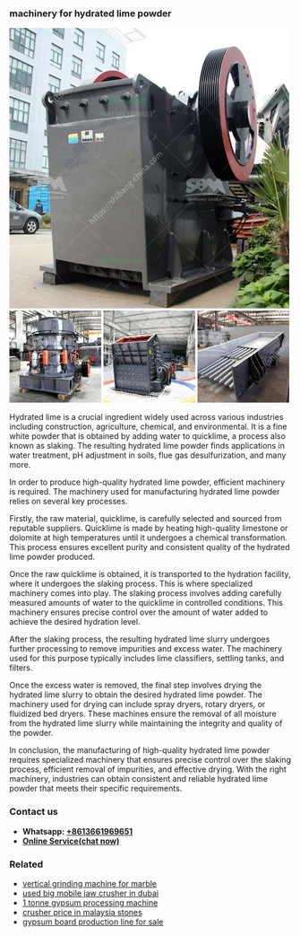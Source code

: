 <h3>machinery for hydrated lime powder</h3><img src='1704856752.jpg' alt=''><p>Hydrated lime is a crucial ingredient widely used across various industries including construction, agriculture, chemical, and environmental. It is a fine white powder that is obtained by adding water to quicklime, a process also known as slaking. The resulting hydrated lime powder finds applications in water treatment, pH adjustment in soils, flue gas desulfurization, and many more.</p><p>In order to produce high-quality hydrated lime powder, efficient machinery is required. The machinery used for manufacturing hydrated lime powder relies on several key processes.</p><p>Firstly, the raw material, quicklime, is carefully selected and sourced from reputable suppliers. Quicklime is made by heating high-quality limestone or dolomite at high temperatures until it undergoes a chemical transformation. This process ensures excellent purity and consistent quality of the hydrated lime powder produced.</p><p>Once the raw quicklime is obtained, it is transported to the hydration facility, where it undergoes the slaking process. This is where specialized machinery comes into play. The slaking process involves adding carefully measured amounts of water to the quicklime in controlled conditions. This machinery ensures precise control over the amount of water added to achieve the desired hydration level.</p><p>After the slaking process, the resulting hydrated lime slurry undergoes further processing to remove impurities and excess water. The machinery used for this purpose typically includes lime classifiers, settling tanks, and filters.</p><p>Once the excess water is removed, the final step involves drying the hydrated lime slurry to obtain the desired hydrated lime powder. The machinery used for drying can include spray dryers, rotary dryers, or fluidized bed dryers. These machines ensure the removal of all moisture from the hydrated lime slurry while maintaining the integrity and quality of the powder.</p><p>In conclusion, the manufacturing of high-quality hydrated lime powder requires specialized machinery that ensures precise control over the slaking process, efficient removal of impurities, and effective drying. With the right machinery, industries can obtain consistent and reliable hydrated lime powder that meets their specific requirements.</p><h3>Contact us</h3><ul><li><strong>Whatsapp:&nbsp;<a href="https://wa.me/8613661969651">+8613661969651</a></strong></li><li><a href="https://swt.shibang-china.com/?git&amp;zhl&amp;machinery for hydrated lime powder"><strong>Online Service(chat now)</strong></a></li></ul><h3>Related</h3><ul><li><a href='vertical grinding machine for marble.md'>vertical grinding machine for marble</a></li><li><a href='used big mobile jaw crusher in dubai.md'>used big mobile jaw crusher in dubai</a></li><li><a href='1 tonne gypsum processing machine.md'>1 tonne gypsum processing machine</a></li><li><a href='crusher price in malaysia stones.md'>crusher price in malaysia stones</a></li><li><a href='gypsum board production line for sale.md'>gypsum board production line for sale</a></li></ul>